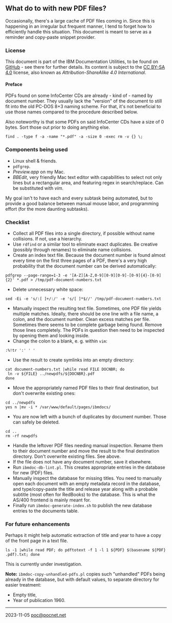 ## What do to with new PDF files?
Occasionally, there's a large cache of PDF files coming in. Since this is happening in an irregular but frequent manner, I tend to forget how to efficiently handle this situation. This document is meant to serve as a reminder and copy-paste snippet provider.

### License
This document is part of the IBM Documentation Utilities, to be found on [GitHub](https://github.com/PoC-dev/ibmdocs-tools) - see there for further details. Its content is subject to the [CC BY-SA 4.0](https://creativecommons.org/licenses/by-sa/4.0/) license, also known as *Attribution-ShareAlike 4.0 International*.

#### Preface
PDFs found on some InfoCenter CDs are already - kind of - named by document number. They usually lack the "version" of the document to still fit into the old PC-DOS 8+3 naming scheme. For that, it's not beneficial to use those names compared to the procedure described below.

Also noteworthy is that some PDFs on said InfoCenter CDs have a size of 0 bytes. Sort those out prior to doing anything else.
```
find . -type f -a -name "*.pdf" -a -size 0 -exec rm -v {} \;
```

### Components being used
- Linux shell & friends.
- `pdfgrep`.
- *Preview.app* on my Mac.
- *BBEdit*, very friendly Mac text editor with capabilities to select not only lines but a rectangular area, and featuring regex in search/replace. Can be substituted with *vim*.

My goal isn't to have each and every subtask being automated, but to provide a good balance between manual mouse labor, and programming effort (for the more daunting subtasks).

### Checklist
- Collect all PDF files into a single directory, if possible without name collisions. If not, use a hierarchy.
- Use `rdfind` or a similar tool to eliminate exact duplicates. Be creative (possibly through renames) to eliminate name collisions.
- Create an index text file. Because the document number is found almost every time on the first three pages of a PDF, there's a very high probability that the document number can be derived automatically:
```
pdfgrep --page-range=1-3 -e '[A-Z][A-Z,0-9][0-9][0-9]-[0-9]{4}-[0-9]{2}' *.pdf > /tmp/pdf-document-numbers.txt
```
- Delete unnecessary white space:
```
sed -Ei -e 's/:[ ]+/:/' -e 's/[ ]*$//' /tmp/pdf-document-numbers.txt
```
- Manually inspect the resulting text file. Sometimes, one PDF file yields multiple matches. Ideally, there should be one line with a file name, a colon, and the document number. Clean excess matches per file. Sometimes there seems to be complete garbage being found. Remove those lines completely. The PDFs in question then need to be inspected by opening them and looking inside.
- Change the colon to a blank, e. g. within `vim`:
```
:%!tr ':' ' '
```
- Use the result to create symlinks into an empty directory:
```
cat document-numbers.txt |while read FILE DOCNBR; do
 ln -v ${FILE} ../newpdfs/${DOCNBR}.pdf
done
```
- Move the appropriately named PDF files to their final destination, but don't overwrite existing ones:
```
cd ../newpdfs
yes n |mv -i * /var/www/default/pages/ibmdocs/
```
- You are now left with a bunch of duplicates by document number. Those can safely be deleted.
```
cd ..
rm -rf newpdfs
```
- Handle the leftover PDF files needing manual inspection. Rename them to their document number and move the result to the final destination directory. Don't overwrite existing files. See above.
- If the file does not have any document number, save it elsewhere.
- Run `ibmdoc-db-lint.pl`. This creates appropriate entries in the database for new (PDF) files.
- Manually inspect the database for missing titles. You need to manually open each document with an empty metadata record in the database, and type/copy-paste the title and release year along with a probable subtitle (most often for RedBooks) to the database. This is what the AS/400 frontend is mainly meant for.
- Finally run `ibmdoc-generate-index.sh` to publish the new database entries to the documents table.

### For future enhancements
Perhaps it might help automatic extraction of title and year to have a copy of the front page in a text file.
```
ls -1 |while read PDF; do pdftotext -f 1 -l 1 ${PDF} $(basename ${PDF} .pdf).txt; done
```
This is currently under investigation.

**Note:** `ibmdoc-copy-unhandled-pdfs.pl` copies such "unhandled" PDFs being already in the database, but with default values, to separate directory for easier treatment:
- Empty title,
- Year of publication 1960.

----
2023-11-05 poc@pocnet.net
